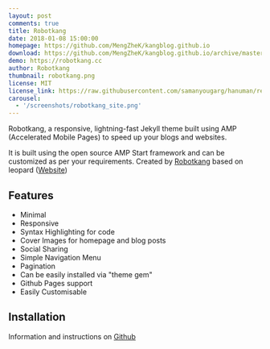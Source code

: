 ```yaml
---
layout: post
comments: true
title: Robotkang
date: 2018-01-08 15:00:00
homepage: https://github.com/MengZheK/kangblog.github.io
download: https://github.com/MengZheK/kangblog.github.io/archive/master.zip
demo: https://robotkang.cc
author: Robotkang
thumbnail: robotkang.png
license: MIT
license_link: https://raw.githubusercontent.com/samanyougarg/hanuman/refs/heads/master/LICENSE.txt
carousel:
  - '/screenshots/robotkang_site.png'
---
```


Robotkang, a responsive, lightning-fast Jekyll theme built using AMP (Accelerated Mobile Pages) to speed up your blogs and websites.

It is built using the open source AMP Start framework and can be customized as per your requirements. Created by [Robotkang](http://robotkang.cc) based on leopard ([Website](http://robotkang.cc))

## Features

* Minimal
* Responsive
* Syntax Highlighting for code
* Cover Images for homepage and blog posts
* Social Sharing
* Simple Navigation Menu
* Pagination
* Can be easily installed via "theme gem"
* Github Pages support
* Easily Customisable

## Installation

Information and instructions on [Github](https://github.com/MengZheK/kangblog.github.io)

